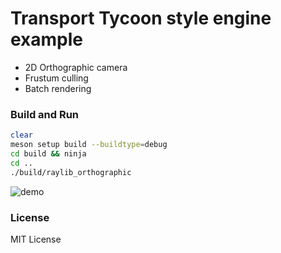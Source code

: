 # Transport Tycoon style engine example
- 2D Orthographic camera
- Frustum culling
- Batch rendering

### Build and Run
```bash
clear
meson setup build --buildtype=debug
cd build && ninja
cd ..
./build/raylib_orthographic
```


![demo](resources/output.gif "output.gif")

### License
MIT License
